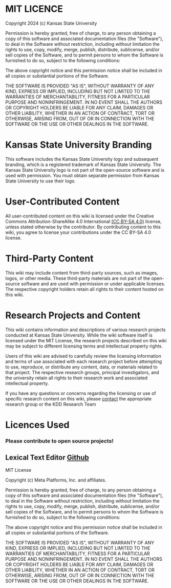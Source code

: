# MIT LICENCE

Copyright 2024 (c) Kansas State University 

Permission is hereby granted, free of charge, to any person obtaining a copy
of this software and associated documentation files (the "Software"), to deal
in the Software without restriction, including without limitation the rights
to use, copy, modify, merge, publish, distribute, sublicense, and/or sell
copies of the Software, and to permit persons to whom the Software is
furnished to do so, subject to the following conditions:

The above copyright notice and this permission notice shall be included in all
copies or substantial portions of the Software.

THE SOFTWARE IS PROVIDED "AS IS", WITHOUT WARRANTY OF ANY KIND, EXPRESS OR
IMPLIED, INCLUDING BUT NOT LIMITED TO THE WARRANTIES OF MERCHANTABILITY,
FITNESS FOR A PARTICULAR PURPOSE AND NONINFRINGEMENT. IN NO EVENT SHALL THE
AUTHORS OR COPYRIGHT HOLDERS BE LIABLE FOR ANY CLAIM, DAMAGES OR OTHER
LIABILITY, WHETHER IN AN ACTION OF CONTRACT, TORT OR OTHERWISE, ARISING FROM,
OUT OF OR IN CONNECTION WITH THE SOFTWARE OR THE USE OR OTHER DEALINGS IN THE
SOFTWARE.

# Kansas State University Branding

This software includes the Kansas State University logo and subsequent 
branding, which is a registered trademark of Kansas State University. The 
Kansas State University logo is not part of the open-source software and is
used with permission. You must obtain separate permission from Kansas State 
University to use their logo.

# User-Contributed Content
All user-contributed content on this wiki is licensed under the Creative 
Commons Attribution-ShareAlike 4.0 International 
[(CC BY-SA 4.0)](https://creativecommons.org/licenses/by-sa/4.0/) license, 
unless stated otherwise by the contributor. By contributing content to this 
wiki, you agree to license your contributions under the CC BY-SA 4.0 license.

# Third-Party Content
This wiki may include content from third-party sources, such as images, logos,
or other media. These third-party materials are not part of the open-source 
software and are used with permission or under applicable licenses. The 
respective copyright holders retain all rights to their content hosted on this
wiki.

# Research Projects and Content
This wiki contains information and descriptions of various research projects 
conducted at Kansas State University. While the wiki software itself is licensed 
under the MIT License, the research projects described on this wiki may be 
subject to different licensing terms and intellectual property rights.

Users of this wiki are advised to carefully review the licensing information 
and terms of use associated with each research project before attempting to 
use, reproduce, or distribute any content, data, or materials related to that 
project. The respective research groups, principal investigators, and the 
university retain all rights to their research work and associated 
intellectual property.

If you have any questions or concerns regarding the licensing or use of 
specific research content on this wiki, please [contact](/contact) the appropriate 
research group or the KDD Research Team

# Licences Used

### Please contribute to open source projects!

## Lexical Text Editor [Github](https://github.com/facebook/lexical)

MIT License

Copyright (c) Meta Platforms, Inc. and affiliates.

Permission is hereby granted, free of charge, to any person obtaining a copy
of this software and associated documentation files (the "Software"), to deal
in the Software without restriction, including without limitation the rights
to use, copy, modify, merge, publish, distribute, sublicense, and/or sell
copies of the Software, and to permit persons to whom the Software is
furnished to do so, subject to the following conditions:

The above copyright notice and this permission notice shall be included in all
copies or substantial portions of the Software.

THE SOFTWARE IS PROVIDED "AS IS", WITHOUT WARRANTY OF ANY KIND, EXPRESS OR
IMPLIED, INCLUDING BUT NOT LIMITED TO THE WARRANTIES OF MERCHANTABILITY,
FITNESS FOR A PARTICULAR PURPOSE AND NONINFRINGEMENT. IN NO EVENT SHALL THE
AUTHORS OR COPYRIGHT HOLDERS BE LIABLE FOR ANY CLAIM, DAMAGES OR OTHER
LIABILITY, WHETHER IN AN ACTION OF CONTRACT, TORT OR OTHERWISE, ARISING FROM,
OUT OF OR IN CONNECTION WITH THE SOFTWARE OR THE USE OR OTHER DEALINGS IN THE
SOFTWARE.
